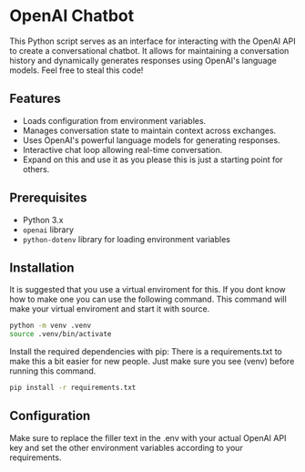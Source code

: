 # OpenAI Chatbot

This Python script serves as an interface for interacting with the OpenAI API to create a conversational chatbot. It allows for maintaining a conversation history and dynamically generates responses using OpenAI's language models. Feel free to steal this code!

## Features

- Loads configuration from environment variables.
- Manages conversation state to maintain context across exchanges.
- Uses OpenAI's powerful language models for generating responses.
- Interactive chat loop allowing real-time conversation.
- Expand on this and use it as you please this is just a starting point for others.

## Prerequisites

- Python 3.x
- `openai` library
- `python-dotenv` library for loading environment variables

## Installation
It is suggested that you use a virtual enviroment for this.
If you dont know how to make one you can use the following command.
This command will make your virtual enviroment and start it with source.

```bash
python -m venv .venv
source .venv/bin/activate
```

Install the required dependencies with pip:
There is a requirements.txt to make this a bit easier for new people.
Just make sure you see (venv) before running this command. 

```bash
pip install -r requirements.txt
```

## Configuration
Make sure to replace the filler text in the .env with your actual OpenAI API key and set the other environment variables according to your requirements.
